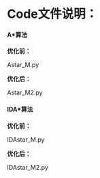# Code文件说明：

#### A\*算法

**优化前：**

Astar_M.py



**优化后：**

Astar_M2.py

#### IDA\*算法

**优化前：**

IDAstar_M.py



**优化后：**

IDAstar_M2.py
